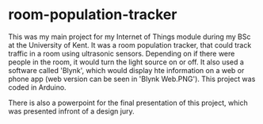# room-population-tracker

This was my main project for my Internet of Things module during my BSc at the University of Kent. It was a room population tracker, that could track traffic in a room using ultrasonic sensors. Depending on if there were people in the room, it would turn the light source on or off. It also used a software called 'Blynk', which would display hte information on a web or phone app (web version can be seen in 'Blynk Web.PNG'). This project was coded in Arduino.

There is also a powerpoint for the final presentation of this project, which was presented infront of a design jury.
